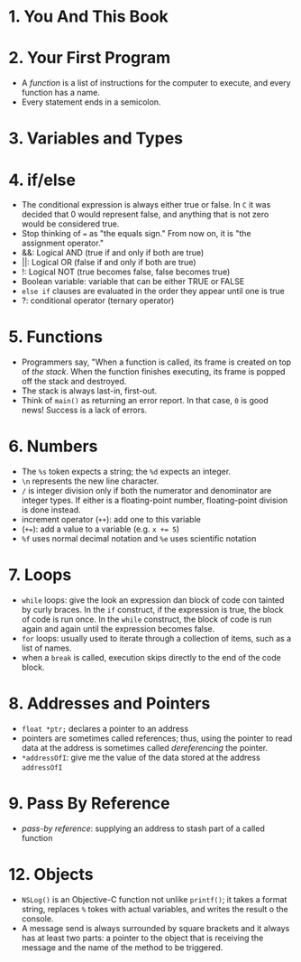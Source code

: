 # 1. You And This Book

# 2. Your First Program
- A *function* is a list of instructions for the computer to execute, and every function has a name.
- Every statement ends in a semicolon.

# 3. Variables and Types

# 4. if/else
- The conditional expression is always either true or false. In `C` it was decided that 0 would represent false, and anything that is not zero would be considered true.
- Stop thinking of `=` as "the equals sign." From now on, it is "the assignment operator."
- &&: Logical AND (true if and only if both are true)
- ||: Logical OR (false if and only if both are true)
- !: Logical NOT (true becomes false, false becomes true)
- Boolean variable: variable that can be either TRUE or FALSE
- `else if` clauses are evaluated in the order they appear until one is true
- ?: conditional operator (ternary operator) 

# 5. Functions
- Programmers say, "When a function is called, its frame is created on top of *the stack*. When the function finishes executing, its frame is popped off the stack and destroyed.
- The stack is always last-in, first-out.
- Think of `main()` as returning an error report. In that case, `0` is good news! Success is a lack of errors.

# 6. Numbers
- The `%s` token expects a string; the `%d` expects an integer.
- `\n` represents the new line character.
- `/` is integer division only if both the numerator and denominator are integer types. If either is a floating-point number, floating-point division is done instead.
- increment operator (`++`): add one to this variable
- (`+=`): add a value to a variable (e.g. `x += 5`)
- `%f` uses normal decimal notation and `%e` uses scientific notation

# 7. Loops
- `while` loops: give the look an expression dan block of code con tainted by curly braces. In the `if` construct, if the expression is true, the block of code is run once. In the `while` construct, the block of code is run again and again until the expression becomes false.
- `for` loops: usually used to iterate through a collection of items, such as a list of names.
- when a `break` is called, execution skips directly to the end of the code block.

# 8. Addresses and Pointers
- `float *ptr;` declares a pointer to an address
- pointers are sometimes called references; thus, using the pointer to read data at the address is sometimes called *dereferencing* the pointer.
- `*addressOfI`: give me the value of the data stored at the address `addressOfI`

# 9. Pass By Reference
- *pass-by reference*: supplying an address to stash part of a called function

# 12. Objects
- `NSLog()` is an Objective-C function not unlike `printf()`; it takes a format string, replaces `%` tokes with actual variables, and writes the result o the console.
- A message send is always surrounded by square brackets and it always has at least two parts: a pointer to the object that is receiving the message and the name of the method to be triggered.
 

 
